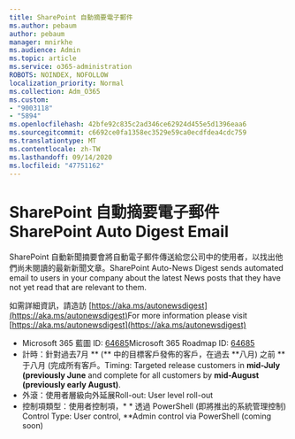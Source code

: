 ```yaml
---
title: SharePoint 自動摘要電子郵件
ms.author: pebaum
author: pebaum
manager: mnirkhe
ms.audience: Admin
ms.topic: article
ms.service: o365-administration
ROBOTS: NOINDEX, NOFOLLOW
localization_priority: Normal
ms.collection: Adm_O365
ms.custom:
- "9003118"
- "5894"
ms.openlocfilehash: 42bfe92c835c2ad346ce62924d455e5d1396eaa6
ms.sourcegitcommit: c6692ce0fa1358ec3529e59ca0ecdfdea4cdc759
ms.translationtype: MT
ms.contentlocale: zh-TW
ms.lasthandoff: 09/14/2020
ms.locfileid: "47751162"
---
```

# <a name="sharepoint-auto-digest-email"></a><span data-ttu-id="50be3-102">SharePoint 自動摘要電子郵件</span><span class="sxs-lookup"><span data-stu-id="50be3-102">SharePoint Auto Digest Email</span></span>

<span data-ttu-id="50be3-103">SharePoint 自動新聞摘要會將自動電子郵件傳送給您公司中的使用者，以找出他們尚未閱讀的最新新聞文章。</span><span class="sxs-lookup"><span data-stu-id="50be3-103">SharePoint Auto-News Digest sends automated email to users in your company about the latest News posts that they have not yet read that are relevant to them.</span></span>

<span data-ttu-id="50be3-104">如需詳細資訊，請造訪 [https://aka.ms/autonewsdigest](https://aka.ms/autonewsdigest)</span><span class="sxs-lookup"><span data-stu-id="50be3-104">For more information please visit [https://aka.ms/autonewsdigest](https://aka.ms/autonewsdigest)</span></span>

- <span data-ttu-id="50be3-105">Microsoft 365 藍圖 ID:  [64685](https://www.microsoft.com/microsoft-365/roadmap?filters=&featureid=64685)</span><span class="sxs-lookup"><span data-stu-id="50be3-105">Microsoft 365 Roadmap ID:  [64685](https://www.microsoft.com/microsoft-365/roadmap?filters=&featureid=64685)</span></span>
- <span data-ttu-id="50be3-106">計時：針對過去7月  \*\* (\*\*  中的目標客戶發佈的客戶，在過去  \*\*八月) 之前 \*\*于八月 (完成所有客戶。</span><span class="sxs-lookup"><span data-stu-id="50be3-106">Timing: Targeted release customers in  **mid-July (previously June**  and complete for all customers by  **mid-August (previously early August)**.</span></span>
- <span data-ttu-id="50be3-107">外滾：使用者層級向外延展</span><span class="sxs-lookup"><span data-stu-id="50be3-107">Roll-out: User level roll-out</span></span>
- <span data-ttu-id="50be3-108">控制項類型：使用者控制項，\* \* 透過 PowerShell (即將推出的系統管理控制) </span><span class="sxs-lookup"><span data-stu-id="50be3-108">Control Type: User control,  \*\*Admin control via PowerShell (coming soon)</span></span>
